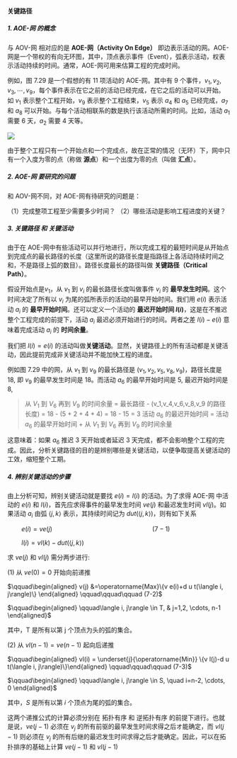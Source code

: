 
#### 关键路径

##### 1. AOE-网 的概念

与 AOV-网 相对应的是 **AOE-网（Activity On Edge）** 即边表示活动的网。AOE-网是一个带权的有向无环图，其中，顶点表示事件（Event），弧表示活动，权表示活动持续的时间。通常，AOE-网可用来估算工程的完成时间。

例如，图 7.29 是一个假想的有 11 项活动的 AOE-网。其中有 9 个事件，$v_{1}, v_{2}, v_{3}, \cdots, v_{9}$，每个事件表示在它之前的活动已经完成，在它之后的活动可以开始。如 $v_1$ 表示整个工程开始，$v_9$ 表示整个工程结束，$v_5$ 表示 $a_4$ 和 $a_5$ 已经完成，$a_7$ 和 $a_8$ 可以开始。与每个活动相联系的数是执行该活动所需的时间。比如，活动 $a_1$ 需要 6 天，$a_2$ 需要 4 天等。

![](https://gitee.com/mayundaze/img_bed/raw/master/20200706101734.png)

由于整个工程只有一个开始点和一个完成点，故在正常的情况（无环）下，网中只有一个入度为零的点（称做 **源点**）和一个出度为零的点（叫做 **汇点**）。

##### 2. AOE-网 要研究的问题

和 AOV-网不同，对 AOE-网有待研究的问题是：

（1）完成整项工程至少需要多少时间？
（2）哪些活动是影响工程进度的关键？

##### 3. 关键路径 和 关键活动

由于在 AOE-网中有些活动可以并行地进行，所以完成工程的最短时间是从开始点到完成点的最长路径的长度（这里所说的路径长度是指路径上各活动持续时间之和，不是路径上弧的数目）。路径长度最长的路径叫做 **关键路径（Critical Path）**。

假设开始点是$v_1$，从 $v_1$ 到 $v_i$ 的最长路径长度叫做事件 $v_i$ 的 **最早发生时间**。这个时间决定了所有以 $v_i$ 为尾的弧所表示的活动的最早开始时间。我们用 $e(i)$ 表示活动 $a_i$ 的 **最早开始时间**。还可以定义一个活动的 **最迟开始时间 $l(i)$**，这是在不推迟整个工程完成的前提下，活动 $a_i$ 最迟必须开始进行的时间。两者之差 $l(i) - e(i)$ 意味着完成活动 $a_i$ 的 **时间余量**。

我们把 $l(i) = e(i)$ 的活动叫做**关键活动**。显然，关键路径上的所有活动都是关键活动，因此提前完成非关键活动并不能加快工程的进度。

例如图 7.29 中的网，从 $v_1$ 到 $v_9$ 的最长路径是 $\left(v_{1}, v_{2}, v_{5}, v_{8}, v_{9}\right)$，路径长度是 18, 即 $v_9$ 的最早发生时间是 18。而活动 $a_6$ 的最早开始时间是 5, 最迟开始时间是 8, 

> 从 $V_1$ 到 $V_6$ 再到 $V_9$ 的时间余量 = 最长路径 - (v_1,v_4,v_6,v_8,v_9 的路径长度) = 18 - (5 + 2 + 4 + 4) = 18 - 15 = 3
> 活动 $a_6$ 的最迟开始时间 = 活动 $a_6$ 的最早开始时间 + 从 $V_1$ 到 $V_6$ 再到 $V_9$ 的时间余量

这意味着：如果 $a_6$ 推迟 3 天开始或者延迟 3 天完成，都不会影响整个工程的完成。因此，分析关键路径的目的是辨别哪些是关键活动，以便争取提高关键活动的工效，缩短整个工期。

##### 4. 辨别关键活动的步骤

由上分析可知，辨别关键活动就是要找 $e(i) = l(i)$ 的活动。为了求得 AOE-网 中活动的 $e(i)$ 和 $l(i)$，首先应求得事件的最早发生时间 $ve(j)$ 和最迟发生时间 $vl(j)$。如果活动 $a_i$ 由弧 $\langle j, k\rangle$ 表示，其持续时间记为 $dut(\langle j, k\rangle)$，则有如下关系

$\qquad e(i) = ve(j) \qquad\qquad\qquad\qquad\qquad\qquad\qquad\; (7-1)$

$\qquad l(i) = vl(k) - dut(\langle j, k\rangle)$

求 $ve(j)$ 和 $vl(j)$ 需分两步进行:

$(1)$ 从 $ve(0) = 0$ 开始向前递推

$\qquad\begin{aligned} v(j) &=\operatorname{Max}\{v e(i)+d u t(\langle i, j\rangle)\} \end{aligned} \qquad\qquad\qquad (7-2)$

$\qquad\begin{aligned} \qquad\langle i, j\rangle \in T, & j=1,2, \cdots, n-1 \end{aligned}$

其中，T 是所有以第 j 个顶点为头的弧的集合。

$(2)$ 从 $vl(n - 1) = ve(n - 1)$ 起向后递推

$\qquad\begin{aligned} vl(i) = \underset{j}{\operatorname{Min}} \{v l(j)-d u t(\langle i, j\rangle)\}\end{aligned} \qquad\qquad\qquad (7-3)$

$\qquad\begin{aligned} \qquad\langle i, j\rangle \in S, \quad i=n-2, \cdots, 0 \end{aligned}$

其中，$S$ 是所有以第 $i$ 个顶点为尾的弧的集合。

这两个递推公式的计算必须分别在 拓扑有序 和 逆拓扑有序 的前提下进行。也就是说，$ve(j - 1)$ 必须在 $v_j$ 的所有前驱的最早发生时间求得之后オ能确定，而 $vl(j - 1)$ 则必须在 $v_j$ 的所有后继的最迟发生时间求得之后才能确定。因此，可以在拓扑排序的基础上计算 $ve(j - 1)$ 和 $vl(j - 1)$
